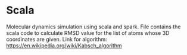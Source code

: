 # Scala
Molecular dynamics simulation using scala and spark.
File contains the scala code to calculate RMSD value for the list of atoms whose 3D coordinates are given.
Link for algorithm: https://en.wikipedia.org/wiki/Kabsch_algorithm
